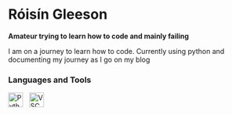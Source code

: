 # Róisín Gleeson

**Amateur trying to learn how to code and mainly failing**

I am on a journey to learn how to code. Currently using python and documenting my journey as I go on my blog 

### Languages and Tools

<img align="left" alt = "Python" width="30px" style="padding-right:10px;" src="https://cdn.jsdelivr.net/gh/devicons/devicon@latest/icons/python/python-original.svg" />


<img align="left" alt = "VSCode" width="30px" style="padding-right:10px;" src="https://cdn.jsdelivr.net/gh/devicons/devicon@latest/icons/github/github-original.svg" />

#




          

          
